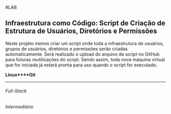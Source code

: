 #LAB

## Infraestrutura como Código: Script de Criação de Estrutura de Usuários, Diretórios e Permissões
Neste projeto iremos criar um script onde toda a infraestrutura de usuários, grupos de usuários, diretórios e permissões serão criadas automaticamente. Será realizado o upload do arquivo de script no GitHub para futuras reutilizações do script. Sendo assim, toda nova máquina virtual que for iniciada já estará pronta para uso quando o script for executado.

**Linux****Git**

------

###### Full-Stack

###### Intermediário

